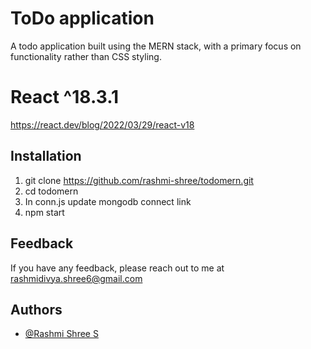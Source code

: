 # ToDo application

A todo application built using the MERN stack, with a primary focus on functionality rather than CSS styling.


# React ^18.3.1

https://react.dev/blog/2022/03/29/react-v18



## Installation

1. git clone https://github.com/rashmi-shree/todomern.git
2. cd todomern
3. In conn.js update mongodb connect link 
3. npm start

## Feedback

If you have any feedback, please reach out to me at rashmidivya.shree6@gmail.com


## Authors

- [@Rashmi Shree S](https://github.com/rashmi-shree)

